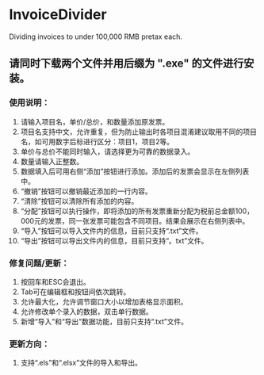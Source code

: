 # InvoiceDivider
Dividing invoices to under 100,000 RMB pretax each.

## 请同时下载两个文件并用后缀为 ".exe" 的文件进行安装。

### 使用说明：

1. 请输入项目名，单价/总价，和数量添加原发票。
2. 项目名支持中文，允许重复，但为防止输出时各项目混淆建议取用不同的项目名，如可用数字后标进行区分：项目1，项目2等。
3. 单价与总价不能同时输入，请选择更为可靠的数据录入。
4. 数量请输入正整数。
5. 数据填入后可用右侧“添加”按钮进行添加。添加后的发票会显示在左侧列表中。
6. “撤销”按钮可以撤销最近添加的一行内容。
7. “清除”按钮可以清除所有添加的内容。
8. “分配”按钮可以执行操作，即将添加的所有发票重新分配为税前总金额100，000元的发票，同一张发票可能包含不同项目。结果会展示在右侧列表中。
9. “导入”按钮可以导入文件内的信息，目前只支持“.txt”文件。
10. “导出”按钮可以导出文件内的信息，目前只支持“。txt”文件。

### 修复问题/更新：

1. 按回车和ESC会退出。
2. Tab可在编辑框和按钮间依次跳转。
3. 允许最大化，允许调节窗口大小以增加表格显示面积。
4. 允许修改单个录入的数据，双击单行数据。
5. 新增“导入”和“导出”数据功能，目前只支持“.txt”文件。

### 更新方向：

1. 支持“.els”和“.elsx”文件的导入和导出。

